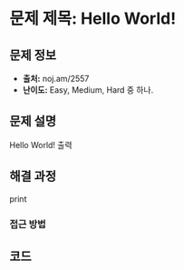 # 문제 제목: Hello World!
## 문제 정보
- **출처:** noj.am/2557
- **난이도:** Easy, Medium, Hard 중 하나.

## 문제 설명
Hello World! 출력

## 해결 과정
print
### 접근 방법

## 코드
```python
